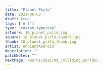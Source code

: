```yaml
---
title: "Planet Psilo"
date: 2021-06-03
draft: true
tags: ['Art']
type: "custom-type/exp"
artwork: 10_planet_psilo.jpg
square: 10_planet_psilo_square.jpg
thumb: 10_planet_psilo_thumb.jpg
artist: AncientAndroid
description: ""
patchNotes: ""
nextPage: /works/2021/09_colliding_worlds/
---
```

